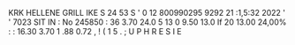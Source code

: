 KRK HELLENE GRILL IKE S 24 53 S ' 0 12 800990295 9292 21 :1,5:32 2022 ' ' 7023 SIT IN : No 245850 : 36 3.70 24.0 5 13 0 9.50 13.0 If 20 13.00 24,00% : : 16.30 3.70 1 .88 0.72 , ! ( 1 5 . ; U P H R E S I E